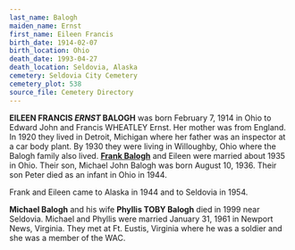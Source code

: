 ```yaml
---
last_name: Balogh
maiden_name: Ernst
first_name: Eileen Francis
birth_date: 1914-02-07
birth_location: Ohio
death_date: 1993-04-27
death_location: Seldovia, Alaska
cemetery: Seldovia City Cemetery
cemetery_plot: 538
source_file: Cemetery Directory
---
```


**EILEEN FRANCIS *ERNST* BALOGH** was born February 7, 1914 in Ohio to Edward
John and Francis WHEATLEY Ernst. Her mother was from England. In 1920
they lived in Detroit, Michigan where her father was an inspector at a
car body plant. By 1930 they were living in Willoughby, Ohio where the
Balogh family also lived. [**Frank Balogh**](./Balogh_Frank_Joseph.md) and Eileen were married about 1935
in Ohio. Their son, Michael John Balogh was born August 10, 1936. Their
son Peter died as an infant in Ohio in 1944.

Frank and Eileen came to Alaska in 1944 and to Seldovia in 1954.

**Michael Balogh** and his wife **Phyllis TOBY Balogh** died in 1999
near Seldovia. Michael and Phyllis were married January 31, 1961 in
Newport News, Virginia. They met at Ft. Eustis, Virginia where he was a
soldier and she was a member of the WAC.
